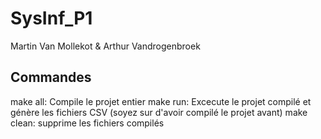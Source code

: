 # SysInf_P1
Martin Van Mollekot & Arthur Vandrogenbroek

## Commandes
make all: Compile le projet entier
make run: Excecute le projet compilé et génère les fichiers CSV (soyez sur d'avoir compilé le projet avant)
make clean: supprime les fichiers compilés

